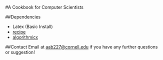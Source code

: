 #A Cookbook for Computer Scientists

##Dependencies
 - Latex (Basic Install)
 - [recipe](http://www.ctan.org/tex-archive/macros/latex/contrib/recipe)
 - [algorithmicx](http://www.ctan.org/tex-archive/macros/latex/contrib/algorithmicx/)

##Contact
Email at aab227@cornell.edu if you have any further questions or suggestion!
